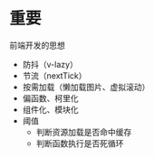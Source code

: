 # 重要

前端开发的思想

- 防抖（v-lazy）
- 节流（nextTick）
- 按需加载（懒加载图片、虚拟滚动）
- 偏函数、柯里化
- 组件化、模块化
- 阈值
  - 判断资源加载是否命中缓存
  - 判断函数执行是否死循环